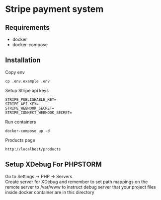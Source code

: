 # Stripe payment system

## Requirements
 - docker
 - docker-compose

## Installation

Copy env
```
cp .env.example .env
```

Setup Stripe api keys
``` 
STRIPE_PUBLISHABLE_KEY=
STRIPE_API_KEY=
STRIPE_WEBHOOK_SECRET=
STRIPE_CONNECT_WEBHOOK_SECRET=
```
Run containers
``` 
docker-compose up -d 
```

Products page
```
http://localhost/products
```

## Setup XDebug For PHPSTORM

Go to Settings -> PHP -> Servers  
Create server for XDebug and remember to set path mappings
on the remote server to /var/www to instruct debug server
that your project files inside docker container are in this 
directory

